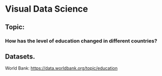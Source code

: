 # Visual Data Science

## Topic:
### How has the level of education changed in different countries?

## Datasets.
World Bank: https://data.worldbank.org/topic/education